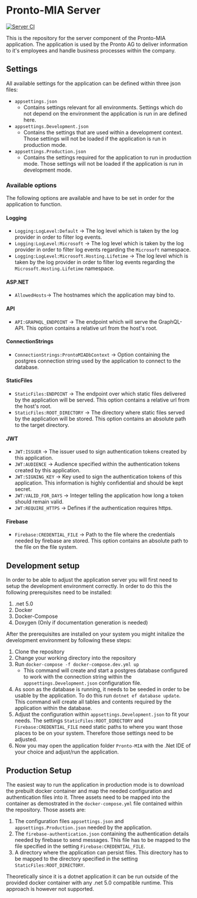 # Pronto-MIA Server
[![Server CI](https://github.com/Pronto-AG/Informbob-Server/actions/workflows/main.yml/badge.svg)](https://github.com/Pronto-AG/Informbob-Server/actions/workflows/main.yml)

This is the repository for the server component of the Pronto-MIA application. The application is used by the Pronto AG to deliver information to it's employees and handle business processes within the company.

## Settings
All available settings for the application can be defined within three json files:
- `appsettings.json`
    - Contains settings relevant for all environments. Settings which do not depend on the environment the application is run in are defined here.
- `appsettings.Development.json`
    - Contains the settings that are used within a development context. Those settings will not be loaded if the application is run in production mode.
- `appsettings.Production.json`
    - Contains the settings required for the application to run in production mode. Those settings will not be loaded if the application is run in development mode.

### Available options
The following options are available and have to be set in order for the application to function.

#### Logging
- `Logging:LogLevel:Default` -> The log level which is taken by the log provider in order to filter log events.
- `Logging:LogLevel:Microsoft` -> The log level which is taken by the log provider in order to filter log events regarding the `Microsoft` namespace.
- `Logging:LogLevel:Microsoft.Hosting.Lifetime` -> The log level which is taken by the log provider in order to filter log events regarding the `Microsoft.Hosting.Lifetime` namespace.

#### ASP.NET
- `AllowedHosts`-> The hostnames which the application may bind to.

#### API
- `API:GRAPHQL_ENDPOINT` -> The endpoint which will serve the GraphQL-API. This option contains a relative url from the host's root.

#### ConnectionStrings
- `ConnectionStrings:ProntoMIADbContext` -> Option containing the postgres connection string used by the application to connect to the database.

#### StaticFiles
- `StaticFiles:ENDPOINT` -> The endpoint over which static files delivered by the application will be served. This option contains a relative url from the host's root.
- `StaticFiles:ROOT_DIRECTORY` -> The directory where static files served by the application will be stored. This option contains an absolute path to the target directory.

#### JWT
- `JWT:ISSUER` -> The issuer used to sign authentication tokens created by this application.
- `JWT:AUDIENCE` -> Audience specified within the authentication tokens created by this application.
- `JWT:SIGNING_KEY` -> Key used to sign the authentication tokens of this application. This information is highly confidential and should be kept secret.
- `JWT:VALID_FOR_DAYS` -> Integer telling the application how long a token should remain valid.
- `JWT:REQUIRE_HTTPS` -> Defines if the authentication requires https.

#### Firebase
- `Firebase:CREDENTIAL_FILE` -> Path to the file where the credentials needed by firebase are stored. This option contains an absolute path to the file on the file system.

## Development setup
In order to be able to adjust the application server you will first need to setup the development environment correctly. In order to do this the following prerequisites need to be installed:
1. .net 5.0
2. Docker
3. Docker-Compose
4. Doxygen (Only if documentation generation is needed)

After the prerequisites are installed on your system you might initalize the development environment by following these steps:
1. Clone the repository
2. Change your working directory into the repository
3. Run `docker-compose -f docker-compose.dev.yml up`
    - This command will create and start a postgres database configured to work with the connection string within the `appsettings.Development.json` configuration file.
4. As soon as the database is running, it needs to be seeded in order to be usable by the application. To do this run `dotnet ef database update`. This command will create all tables and contents required by the application within the database.
5. Adjust the configuration within `appsettings.Development.json` to fit your needs. The settings `StaticFiles:ROOT_DIRECTORY` and `Firebase:CREDENTIAL_FILE` need static paths to where you want those places to be on your system. Therefore those settings need to be adjusted.
6. Now you may open the application folder `Pronto-MIA` with the .Net IDE of your choice and adjust/run the application.

## Production Setup
The easiest way to run the application in production mode is to download the prebuilt docker container and map the needed configuration and authentication files into it. Three assets need to be mapped into the container as demostrated in the `docker-compose.yml` file contained within the repository. Those assets are:
1. The configuration files `appsettings.json` and `appsettings.Production.json` needed by the application.
2. The `firebase-authentication.json` containing the authentication details needed by firebase to send messages. This file has to be mapped to the file specified in the setting `Firebase:CREDENTIAL_FILE`.
3. A directory where the application can persist files. This directory has to be mapped to the directory specified in the setting `StaticFiles:ROOT_DIRECTORY`.

Theoretically since it is a dotnet application it can be run outside of the provided docker container with any .net 5.0 compatible runtime. This approach is however not supported.
